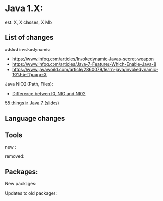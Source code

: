 # Java 1.X:
 
est. X, X classes, X Mb

## List of changes

added invokedynamic

 - https://www.infoq.com/articles/Invokedynamic-Javas-secret-weapon
 - https://www.infoq.com/articles/Java-7-Features-Which-Enable-Java-8
 - https://www.javaworld.com/article/2860079/learn-java/invokedynamic-101.html?page=3

Java NIO2 (Path, Files):

 - [Difference betwen IO, NIO and NIO2](http://java-latte.blogspot.com/2014/10/nio-tutorial-in-java-with-example-and-nio2-feature.html)

[55 things in Java 7 (slides)](https://www.slideshare.net/boulderjug/55-things-in-java-7)

## Language changes

## Tools

new :

removed:


## Packages:

New packages:

Updates to old packages:


